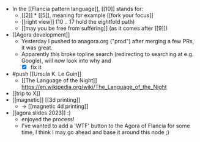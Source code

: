 - In the [[Flancia pattern language]], [[10]] stands for:
  - [[2]] * [[5]], meaning for example [[fork your focus]]
  - [[right view]] (10 .. 17 hold the eightfold path)
  - [[may you be free from suffering]] (as it comes after [[9]])
- [[Agora development]]
  - Yesterday I pushed to anagora.org ("prod") after merging a few PRs, it was great.
  - Apparently this broke topline search (redirecting to searching at e.g. Google), will now look into why and
    - [x] fix it
- #push [[Ursula K. Le Guin]]
  - [[The Language of the Night]] https://en.wikipedia.org/wiki/The_Language_of_the_Night
- [[trip to X]]
- [[magnetic]] [[3d printing]]
  - -> [[magnetic 4d printing]]
- [[agora slides 2023]] :)
  - enjoyed the process!
  - I've wanted to add a 'WTF' button to the Agora of Flancia for some time, I think I may go ahead and base it around this node ;)
